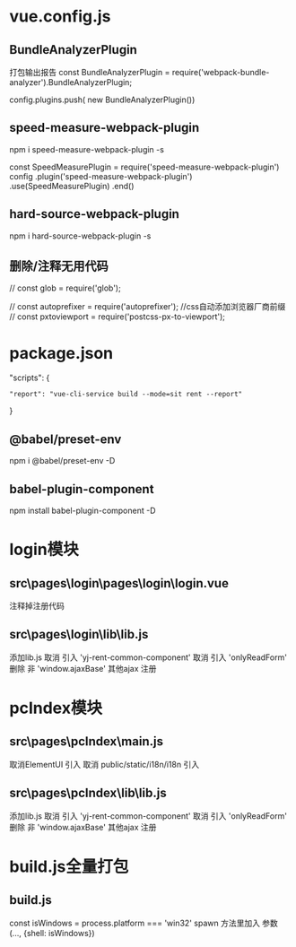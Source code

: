 # vue.config.js
## BundleAnalyzerPlugin
打包输出报告
const BundleAnalyzerPlugin = require('webpack-bundle-analyzer').BundleAnalyzerPlugin;


config.plugins.push(
new BundleAnalyzerPlugin())

 ## speed-measure-webpack-plugin
  npm i speed-measure-webpack-plugin -s

const SpeedMeasurePlugin = require('speed-measure-webpack-plugin')
  config
      .plugin('speed-measure-webpack-plugin')
      .use(SpeedMeasurePlugin)
      .end()

## hard-source-webpack-plugin

  npm i hard-source-webpack-plugin -s

## 删除/注释无用代码
// const glob = require('glob');

// const autoprefixer = require('autoprefixer'); //css自动添加浏览器厂商前缀
// const pxtoviewport = require('postcss-px-to-viewport');


# package.json

"scripts": {

    "report": "vue-cli-service build --mode=sit rent --report"
  }


 ## @babel/preset-env
  npm i @babel/preset-env -D

 ## babel-plugin-component
  npm install babel-plugin-component -D




# login模块

## src\pages\login\pages\login\login.vue
注释掉注册代码

## src\pages\login\lib\lib.js
添加lib.js 
取消 引入 'yj-rent-common-component'
取消 引入 'onlyReadForm'
删除 非 'window.ajaxBase' 其他ajax 注册


# pcIndex模块

## src\pages\pcIndex\main.js
取消ElementUI 引入
取消 public/static/i18n/i18n 引入

## src\pages\pcIndex\lib\lib.js
添加lib.js 
取消 引入 'yj-rent-common-component'
取消 引入 'onlyReadForm'
删除 非 'window.ajaxBase' 其他ajax 注册

# build.js全量打包

## build.js

const isWindows = process.platform === 'win32'
spawn 方法里加入 参数 (..., {shell: isWindows})
